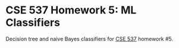 # CSE 537 Homework 5: ML Classifiers

Decision tree and naive Bayes classifiers for [CSE 537](https://www.cs.stonybrook.edu/students/Graduate-Studies/courses/CSE537) homework #5.
